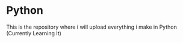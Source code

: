 # Python
This is the repository where i will upload everything i make in Python (Currently Learning It)
